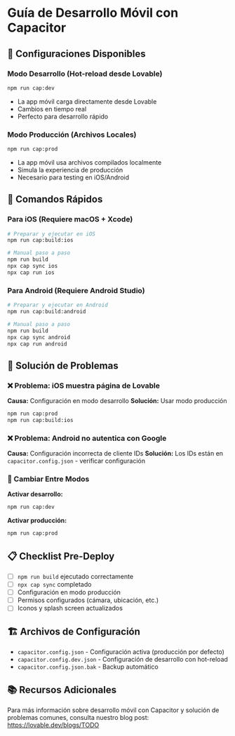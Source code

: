 # Guía de Desarrollo Móvil con Capacitor

## 🚀 Configuraciones Disponibles

### Modo Desarrollo (Hot-reload desde Lovable)
```bash
npm run cap:dev
```
- La app móvil carga directamente desde Lovable
- Cambios en tiempo real
- Perfecto para desarrollo rápido

### Modo Producción (Archivos Locales)
```bash
npm run cap:prod
```
- La app móvil usa archivos compilados localmente
- Simula la experiencia de producción
- Necesario para testing en iOS/Android

## 📱 Comandos Rápidos

### Para iOS (Requiere macOS + Xcode)
```bash
# Preparar y ejecutar en iOS
npm run cap:build:ios

# Manual paso a paso
npm run build
npx cap sync ios
npx cap run ios
```

### Para Android (Requiere Android Studio)
```bash
# Preparar y ejecutar en Android
npm run cap:build:android

# Manual paso a paso
npm run build
npx cap sync android
npx cap run android
```

## 🔧 Solución de Problemas

### ❌ Problema: iOS muestra página de Lovable
**Causa:** Configuración en modo desarrollo
**Solución:** Usar modo producción
```bash
npm run cap:prod
npm run cap:build:ios
```

### ❌ Problema: Android no autentica con Google
**Causa:** Configuración incorrecta de cliente IDs
**Solución:** Los IDs están en `capacitor.config.json` - verificar configuración

### 🔄 Cambiar Entre Modos

**Activar desarrollo:**
```bash
npm run cap:dev
```

**Activar producción:**
```bash
npm run cap:prod
```

## 📋 Checklist Pre-Deploy

- [ ] `npm run build` ejecutado correctamente
- [ ] `npx cap sync` completado
- [ ] Configuración en modo producción
- [ ] Permisos configurados (cámara, ubicación, etc.)
- [ ] Iconos y splash screen actualizados

## 🏗️ Archivos de Configuración

- `capacitor.config.json` - Configuración activa (producción por defecto)
- `capacitor.config.dev.json` - Configuración de desarrollo con hot-reload
- `capacitor.config.json.bak` - Backup automático

## 📚 Recursos Adicionales

Para más información sobre desarrollo móvil con Capacitor y solución de problemas comunes, consulta nuestro blog post: https://lovable.dev/blogs/TODO